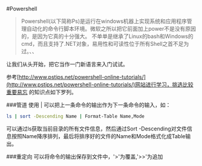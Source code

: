 #Powershell
> Powershell(以下简称Ps)是运行在windows机器上实现系统和应用程序管理自动化的命令行脚本环境。微软之所以把它前面加上power不是没有原因的，是因为它真的十分强大。
> 不单单是继承了Linux的bash和Windows的cmd，而且支持了.NET对象，易用性和可读性位于所有Shell之首不足为过。、、

让我们从头开始，把它当作一门新语言来入门试试。

参考[http://www.pstips.net/powershell-online-tutorials/](http://www.pstips.net/powershell-online-tutorials/)网站进行学习，挑选比较重要易忘
的知识点如下罗列。

###管道
使用 | 可以把上一条命令的输出作为下一条命令的输入，如：

```bash
ls | sort -Descending Name | Format-Table Name,Mode
```

可以通过ls获取当前目录的所有文件信息，然后通过Sort -Descending对文件信息按照Name降序排列，最后将排序好的文件的Name和Mode格式化成Table输出。

###重定向
可以将命令的输出保存到文件中，'>'为覆盖,'>>'为追加



